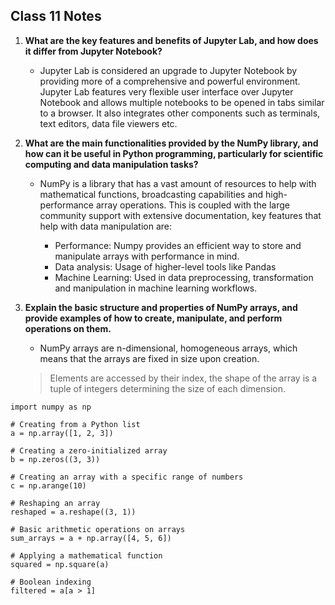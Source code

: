 ## Class 11 Notes

1. **What are the key features and benefits of Jupyter Lab, and how does it differ from Jupyter Notebook?**

    - Jupyter Lab is considered an upgrade to Jupyter Notebook by providing more of a comprehensive and powerful environment. Jupyter Lab features very flexible user interface over Jupyter Notebook and allows multiple notebooks to be opened in tabs similar to a browser.  It also integrates other components such as terminals, text editors, data file viewers etc. 

2. **What are the main functionalities provided by the NumPy library, and how can it be useful in Python programming, particularly for scientific computing and data manipulation tasks?**

    - NumPy is a library that has a vast amount of resources to help with mathematical functions, broadcasting capabilities and high-performance array operations. This is coupled with the large community support with extensive documentation, key features that help with data manipulation are:
        
        - Performance: Numpy provides an efficient way to store and manipulate arrays with performance in mind.
        - Data analysis: Usage of higher-level tools like Pandas
        - Machine Learning: Used in data preprocessing, transformation and manipulation in machine learning workflows.

3. **Explain the basic structure and properties of NumPy arrays, and provide examples of how to create, manipulate, and perform operations on them.**

    - NumPy arrays are n-dimensional, homogeneous arrays, which means that the arrays are fixed in size upon creation.

    > Elements are accessed by their index, the shape of the array is a tuple of integers determining the size of each dimension.

```
import numpy as np

# Creating from a Python list
a = np.array([1, 2, 3])

# Creating a zero-initialized array
b = np.zeros((3, 3))

# Creating an array with a specific range of numbers
c = np.arange(10)
```

```
# Reshaping an array
reshaped = a.reshape((3, 1))

# Basic arithmetic operations on arrays
sum_arrays = a + np.array([4, 5, 6])

# Applying a mathematical function
squared = np.square(a)

# Boolean indexing
filtered = a[a > 1]
```